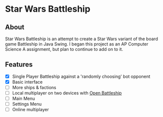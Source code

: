 # Star Wars Battleship
## About
Star Wars Battleship is an attempt to create a Star Wars variant of the board game Battleship in Java Swing. I began this project as an AP Computer Science A assignment, but plan to continue to add on to it.
## Features
- [x] Single Player Battleship against a 'randomly choosing' bot opponent
- [x] Basic interface
- [ ] More ships & factions
- [ ] Local multiplayer on two devices with [Open Battleship](https://github.com/alexphanna/Open-Battleship)
- [ ] Main Menu
- [ ] Settings Menu
- [ ] Online multiplayer
